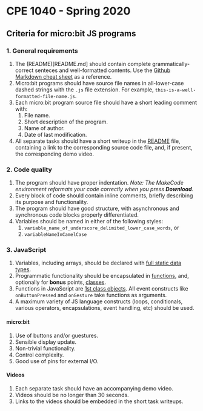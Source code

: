 # CPE 1040 - Spring 2020

## Criteria for micro:bit JS programs

### 1. General requirements
1. The (README)[README.md] should contain complete grammatically-correct senteces and well-formatted contents. Use the [Github Markdown cheat sheet](https://github.com/adam-p/markdown-here/wiki/Markdown-Cheatsheet) as a reference.
2. Micro:bit programs should have source file names in all-lower-case dashed strings with the `.js` file extension. For example, `this-is-a-well-formatted-file-name.js`.
3. Each micro:bit program source file should have a short leading comment with:
   1. File name.
   2. Short description of the program.
   3. Name of author.
   4. Date of last modification.
4. All separate tasks should have a short writeup in the [README](README.md) file, containing a link to the corresponding source code file, and, if present, the corresponding demo video.

### 2. Code quality
1. The program should have proper indentation. _Note: The MakeCode environment reformats your code correctly when you press **Download**._
2. Every block of code should contain inline comments, briefly describing its purpose and functionality.	
3. The program should have good structure, with asynchronous and synchronous code blocks properly differentiated.
4. Variables should be named in either of the following styles:
   1. `variable_name_of_underscore_delimited_lower_case_words`, or
   2. `variableNameInCamelCase`

### 3. JavaScript
1. Variables, including arrays, should be declared with [full static data types](https://makecode.microbit.org/javascript/types).	
2. Programmatic functionality should be encapsulated in [functions](https://makecode.microbit.org/javascript/functions), and, optionally for **bonus** points, [classes](https://makecode.microbit.org/javascript/classes).	
3. Functions in JavaScript are [1st class objects](https://developer.mozilla.org/en-US/docs/Glossary/First-class_Function). All event constructs like `onButtonPressed` and `onGesture` take functions as arguments.	
4. A maximum variety of JS language constructs (loops, conditionals, various operators, encapsulations, event handling, etc) should be used.

#### micro:bit			
1. Use of buttons	and/or guestures.
2. Sensible display update.
3. Non-trivial functionality.	
4. Control complexity.
5. Good use of pins for external I/O.

#### Videos
1. Each separate task should have an accompanying demo video.
2. Videos should be no longer than 30 seconds.
3. Links to the videos should be embedded in the short task writeups.
